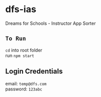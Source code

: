 # dfs-ias
Dreams for Schools - Instructor App Sorter

## `To Run`
`cd` into root folder<br /> 
run `npm start`

## Login Credentials
email: `temp@dfs.com`<br />
password: `123abc`

